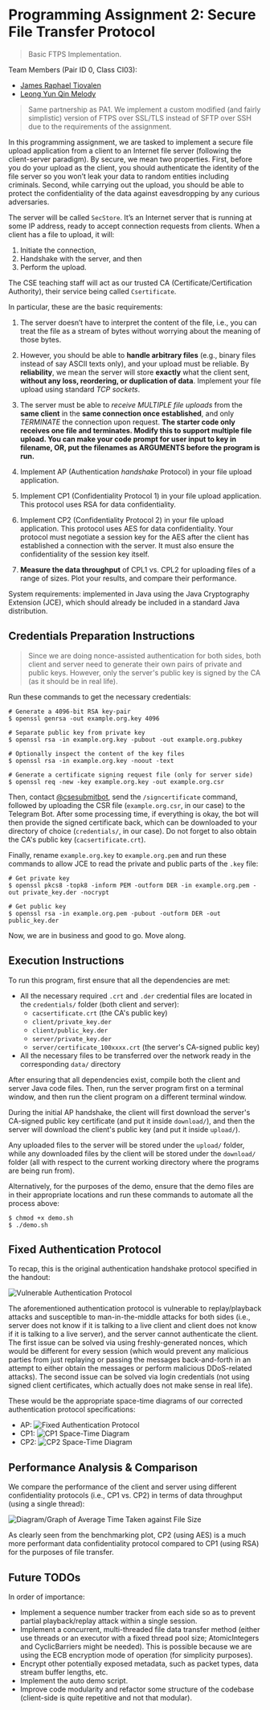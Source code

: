 # Programming Assignment 2: Secure File Transfer Protocol

> Basic FTPS Implementation.

Team Members (Pair ID 0, Class CI03):

- [James Raphael Tiovalen](https://github.com/jamestiotio)
- [Leong Yun Qin Melody](https://github.com/caramelmelmel)

> Same partnership as PA1. We implement a custom modified (and fairly simplistic) version of FTPS over SSL/TLS instead of SFTP over SSH due to the requirements of the assignment.

In this programming assignment, we are tasked to implement a secure file upload application from a client to an Internet file server (following the client-server paradigm). By secure, we mean two properties. First, before you do your upload as the client, you should authenticate the identity of the file server so you won’t leak your data to random entities including criminals. Second, while carrying out the upload, you should be able to protect the confidentiality of the data against eavesdropping by any curious adversaries.

The server will be called `SecStore`. It’s an Internet server that is running at some IP address, ready to accept connection requests from clients. When a client has a file to upload, it will:

1. Initiate the connection,
2. Handshake with the server, and then
3. Perform the upload.

The CSE teaching staff will act as our trusted CA (Certificate/Certification Authority), their service being called `Csertificate`.

In particular, these are the basic requirements:

1. The server doesn’t have to interpret the content of the file, i.e., you can treat the file as a stream of bytes without worrying about the meaning of those bytes. 

2. However, you should be able to **handle arbitrary files** (e.g., binary files instead of say ASCII texts only), and your upload must be reliable. By **reliability**, we mean the server will store **exactly** what the client sent, **without any loss, reordering, or duplication of data**. Implement your file upload using standard *TCP sockets*.

3. The server must be able to *receive MULTIPLE file uploads* from the **same client** in the **same connection once established**, and only *TERMINATE* the connection upon request. **The starter code only receives one file and terminates. Modify this to support multiple file upload. You can make your code prompt for user input to key in filename, OR, put the filenames as ARGUMENTS before the program is run.**

4. Implement AP (Authentication *handshake* Protocol) in your file upload application.

5. Implement CP1 (Confidentiality Protocol 1) in your file upload application. This protocol uses RSA for data confidentiality.

6. Implement CP2 (Confidentiality Protocol 2) in your file upload application. This protocol uses AES for data confidentiality. Your protocol must negotiate a session key for the AES after the client has established a connection with the server. It must also ensure the confidentiality of the session key itself.

7. **Measure the data throughput** of CPL1 vs. CPL2 for uploading files of a range of sizes. Plot your results, and compare their performance.

System requirements: implemented in Java using the Java Cryptography Extension (JCE), which should already be included in a standard Java distribution.



## Credentials Preparation Instructions

> Since we are doing nonce-assisted authentication for both sides, both client and server need to generate their own pairs of private and public keys. However, only the server's public key is signed by the CA (as it should be in real life).

Run these commands to get the necessary credentials:

```console
# Generate a 4096-bit RSA key-pair
$ openssl genrsa -out example.org.key 4096

# Separate public key from private key
$ openssl rsa -in example.org.key -pubout -out example.org.pubkey

# Optionally inspect the content of the key files
$ openssl rsa -in example.org.key -noout -text

# Generate a certificate signing request file (only for server side)
$ openssl req -new -key example.org.key -out example.org.csr
```

Then, contact [@csesubmitbot](https://t.me/csesubmitbot), send the `/signcertificate` command, followed by uploading the CSR file (`example.org.csr`, in our case) to the Telegram Bot. After some processing time, if everything is okay, the bot will then provide the signed certificate back, which can be downloaded to your directory of choice (`credentials/`, in our case). Do not forget to also obtain the CA's public key (`cacsertificate.crt`).

Finally, rename `example.org.key` to `example.org.pem` and run these commands to allow JCE to read the private and public parts of the `.key` file:

```console
# Get private key
$ openssl pkcs8 -topk8 -inform PEM -outform DER -in example.org.pem -out private_key.der -nocrypt

# Get public key
$ openssl rsa -in example.org.pem -pubout -outform DER -out public_key.der
```

Now, we are in business and good to go. Move along.



## Execution Instructions

To run this program, first ensure that all the dependencies are met:
- All the necessary required `.crt` and `.der` credential files are located in the `credentials/` folder (both client and server):
  - `cacsertificate.crt` (the CA's public key)
  - `client/private_key.der`
  - `client/public_key.der`
  - `server/private_key.der`
  - `server/certificate_100xxxx.crt` (the server's CA-signed public key)
- All the necessary files to be transferred over the network ready in the corresponding `data/` directory

After ensuring that all dependencies exist, compile both the client and server Java code files. Then, run the server program first on a terminal window, and then run the client program on a different terminal window.

During the initial AP handshake, the client will first download the server's CA-signed public key certificate (and put it inside `download/`), and then the server will download the client's public key (and put it inside `upload/`).

Any uploaded files to the server will be stored under the `upload/` folder, while any downloaded files by the client will be stored under the `download/` folder (all with respect to the current working directory where the programs are being run from).

Alternatively, for the purposes of the demo, ensure that the demo files are in their appropriate locations and run these commands to automate all the process above:

```console
$ chmod +x demo.sh
$ ./demo.sh
```



## Fixed Authentication Protocol

To recap, this is the original authentication handshake protocol specified in the handout:

![Vulnerable Authentication Protocol](docs/vulnerable_authentication_protocol.png)

The aforementioned authentication protocol is vulnerable to replay/playback attacks and susceptible to man-in-the-middle attacks for both sides (i.e., server does not know if it is talking to a live client and client does not know if it is talking to a live server), and the server cannot authenticate the client. The first issue can be solved via using freshly-generated nonces, which would be different for every session (which would prevent any malicious parties from just replaying or passing the messages back-and-forth in an attempt to either obtain the messages or perform malicious DDoS-related attacks). The second issue can be solved via login credentials (not using signed client certificates, which actually does not make sense in real life).

These would be the appropriate space-time diagrams of our corrected authentication protocol specifications:

- AP: ![Fixed Authentication Protocol](docs/fixed_ap.png)
- CP1: ![CP1 Space-Time Diagram](docs/cp1.png)
- CP2: ![CP2 Space-Time Diagram](docs/cp2.png)



## Performance Analysis & Comparison

We compare the performance of the client and server using different confidentiality protocols (i.e., CP1 vs. CP2) in terms of data throughput (using a single thread):

![Diagram/Graph of Average Time Taken against File Size](docs/performance_comparison.png)

As clearly seen from the benchmarking plot, CP2 (using AES) is a much more performant data confidentiality protocol compared to CP1 (using RSA) for the purposes of file transfer.



## Future TODOs

In order of importance:

- Implement a sequence number tracker from each side so as to prevent partial playback/replay attack within a single session.
- Implement a concurrent, multi-threaded file data transfer method (either use threads or an executor with a fixed thread pool size; AtomicIntegers and CyclicBarriers might be needed). This is possible because we are using the ECB encryption mode of operation (for simplicity purposes).
- Encrypt other potentially exposed metadata, such as packet types, data stream buffer lengths, etc.
- Implement the auto demo script.
- Improve code modularity and refactor some structure of the codebase (client-side is quite repetitive and not that modular).

